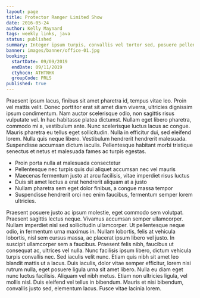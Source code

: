 ```yaml
---
layout: page
title: Protector Ranger Limited Show
date: 2016-05-24
author: Kelly Maynard
tags: weekly links, java
status: published
summary: Integer ipsum turpis, convallis vel tortor sed, posuere pellentesque tortor.
banner: images/banner/office-01.jpg
booking:
  startDate: 09/09/2019
  endDate: 09/11/2019
  ctyhocn: ATHTNHX
  groupCode: PRLS
published: true
---
```

Praesent ipsum lacus, finibus sit amet pharetra id, tempus vitae leo. Proin vel mattis velit. Donec porttitor erat sit amet diam viverra, ultricies dignissim ipsum condimentum. Nam auctor scelerisque odio, non sagittis risus vulputate vel. In hac habitasse platea dictumst. Nullam eget libero pharetra, commodo mi a, vestibulum ante. Nunc scelerisque luctus lacus ac congue. Mauris pharetra eu tellus eget sollicitudin. Nulla in efficitur dui, sed eleifend lorem. Nulla quis neque libero. Vestibulum hendrerit hendrerit malesuada. Suspendisse accumsan dictum iaculis. Pellentesque habitant morbi tristique senectus et netus et malesuada fames ac turpis egestas.

* Proin porta nulla at malesuada consectetur
* Pellentesque nec turpis quis dui aliquet accumsan nec vel mauris
* Maecenas fermentum justo at arcu facilisis, vitae imperdiet risus luctus
* Duis sit amet lectus a erat hendrerit aliquam at a justo
* Nullam pharetra sem eget dolor finibus, a congue massa tempor
* Suspendisse hendrerit orci nec enim faucibus, fermentum semper lorem ultricies.

Praesent posuere justo ac ipsum molestie, eget commodo sem volutpat. Praesent sagittis lectus neque. Vivamus accumsan semper ullamcorper. Nullam imperdiet nisl sed sollicitudin ullamcorper. Ut pellentesque neque odio, in fermentum urna maximus in. Nullam lobortis, felis at vehicula lobortis, nisl sem cursus massa, ac placerat ipsum libero vel justo. In suscipit ullamcorper sem a faucibus. Praesent felis nibh, faucibus ut consequat ac, ultrices vel nulla. Nunc facilisis ipsum libero, dictum vehicula turpis convallis nec. Sed iaculis velit nunc.
Etiam quis nibh sit amet leo blandit mattis ut a lacus. Duis iaculis, dolor vitae semper efficitur, lorem nisi rutrum nulla, eget posuere ligula urna sit amet libero. Nulla eu diam eget nunc luctus facilisis. Aliquam vel nibh metus. Etiam non ultricies ligula, vel mollis nisl. Duis eleifend vel tellus in bibendum. Mauris et nisi bibendum, convallis justo sed, elementum lacus. Fusce vitae lacinia lorem.
